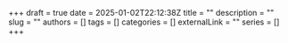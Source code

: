 +++ 
draft = true
date = 2025-01-02T22:12:38Z
title = ""
description = ""
slug = ""
authors = []
tags = []
categories = []
externalLink = ""
series = []
+++
